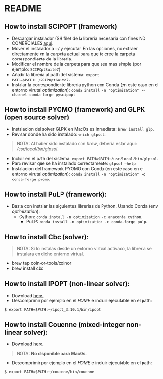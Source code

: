 # README

## How to install SCIPOPT (framework)

- Descargar instalador (SH file) de la libreria necesaria con fines NO COMERCIALES [aqui](https://scipopt.org/index.php#download).
- Mover el instalador a `~/` y ejecutar. En las opciones, no extraer directamente en la carpeta actual para que te cree la carpeta correspondiente de la libreria.
- Modificar el nombre de la carpeta para que sea mas simple (por ejemplo: `SCIPOptSuite7`).
- Añadir la libreria al path del sistema: `export PATH=$PATH:~/SCIPOptSuite7`.
- Instalar la correspondiente libreria python con Conda (en este caso en el entorno virutal *optimization*): `conda install -n "optimization" --channel conda-forge pyscipopt` 

## How to install PYOMO (framework) and GLPK (open source solver)

- Instalacion del solver GLPK en MacOs es inmediata: `brew install glp`.
- Revisar donde ha sido instalado: `which glpsol`.
> NOTA: Al haber sido instalado con *brew*, deberia estar aqui: */usr/local/bin/glpsol*.
- Incluir en el path del sistema: `export PATH=$PATH:/usr/local/bin/glpsol`.
- Para revisar que se ha instalado correctamente: `glpsol —help`
- Instalacion del framework PYOMO con Conda (en este caso en el entorno virutal *optimization*): `conda install -n "optimization" -c conda-forge pyomo`.

## How to install PuLP (framework):
- Basta con instalar las siguientes librerias de Python. Usando Conda (env *optimization*):
	- Cython: `conda install -n optimization -c anaconda cython`.
        - PuLP: `conda install -n optimization -c conda-forge pulp`.


## How to install Cbc (solver):

> NOTA: Si lo instalas desde un entorno virtual activado, la libreria se instalara en dicho entorno virtual.
- brew tap coin-or-tools/coinor
- brew install cbc 


## How to install IPOPT (non-linear solver):

- Download [here.](https://www.coin-or.org/download/binary/Ipopt/)
- Descomprimir por ejemplo en el *HOME* e incluir ejecutable en el path:
```
$ export PATH=$PATH:~/ipopt_3.10.1/bin/ipopt
```

## How to install Couenne (mixed-integer non-linear solver):

- Download [here.](https://www.coin-or.org/download/binary/Couenne/)
> NOTA: **No disponible para MacOs**.
- Descomprimir por ejemplo en el *HOME* e incluir ejecutable en el path:
```
$ export PATH=$PATH:~/couenne/bin/couenne